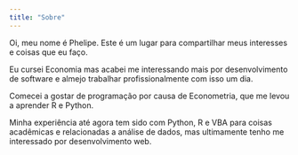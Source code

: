 ```yaml
---
title: "Sobre"
---
```


Oi, meu nome é Phelipe. Este é um lugar para compartilhar meus interesses e
coisas que eu faço.

Eu cursei Economia mas acabei me interessando mais por desenvolvimento de
software e almejo trabalhar profissionalmente com isso um dia.

Comecei a gostar de programação por causa de Econometria, que me levou a
aprender R e Python.

Minha experiência até agora tem sido com Python, R e VBA para coisas acadêmicas
e relacionadas a análise de dados, mas ultimamente tenho me interessado por
desenvolvimento web.
